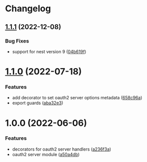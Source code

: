 # Changelog

## [1.1.1](https://github.com/chunkai1312/nest-oauth2-server/compare/v1.1.0...v1.1.1) (2022-12-08)


### Bug Fixes

* support for nest version 9 ([04b619f](https://github.com/chunkai1312/nest-oauth2-server/commit/04b619f332f52111741c26292f7396244866c305))

# [1.1.0](https://github.com/chunkai1312/nest-oauth2-server/compare/v1.0.0...v1.1.0) (2022-07-18)


### Features

* add decorator to set oauth2 server options metadata ([658c96a](https://github.com/chunkai1312/nest-oauth2-server/commit/658c96ad978970de9b187f32fe7eb64aadc4df39))
* export guards ([aba32e3](https://github.com/chunkai1312/nest-oauth2-server/commit/aba32e3a4edd22dd2194829f3b332a2b2e82db0d))

# 1.0.0 (2022-06-06)


### Features

* decorators for oauth2 server handlers ([a236f3a](https://github.com/chunkai1312/nest-oauth2-server/commit/a236f3ae943775a5ae8df66c2e4dd13566bb14a3))
* oauth2 server module ([a50a4db](https://github.com/chunkai1312/nest-oauth2-server/commit/a50a4dbb07a263009b6d84088c248d1065cd5b86))